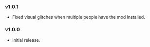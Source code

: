 ﻿### v1.0.1
- Fixed visual glitches when multiple people have the mod installed.

### v1.0.0
- Initial release.